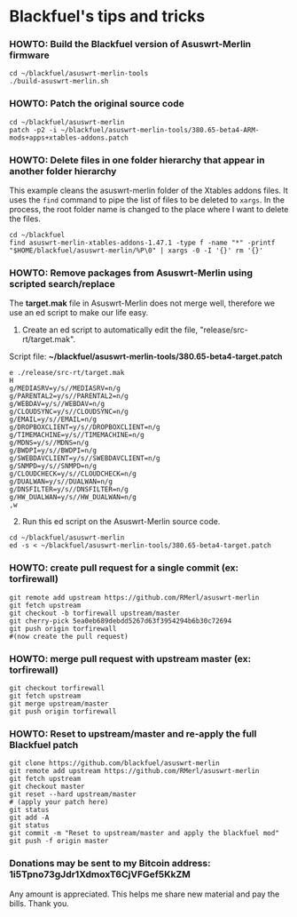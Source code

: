 # Blackfuel's tips and tricks

### HOWTO: Build the Blackfuel version of Asuswrt-Merlin firmware
```
cd ~/blackfuel/asuswrt-merlin-tools
./build-asuswrt-merlin.sh
```

### HOWTO: Patch the original source code
```
cd ~/blackfuel/asuswrt-merlin
patch -p2 -i ~/blackfuel/asuswrt-merlin-tools/380.65-beta4-ARM-mods+apps+xtables-addons.patch
```

### HOWTO: Delete files in one folder hierarchy that appear in another folder hierarchy
This example cleans the asuswrt-merlin folder of the Xtables addons files.  It uses the `find` command to pipe the list of files to be deleted to `xargs`.  In the process, the root folder name is changed to the place where I want to delete the files.
```
cd ~/blackfuel
find asuswrt-merlin-xtables-addons-1.47.1 -type f -name "*" -printf "$HOME/blackfuel/asuswrt-merlin/%P\0" | xargs -0 -I '{}' rm '{}'
```

### HOWTO: Remove packages from Asuswrt-Merlin using scripted search/replace
The **target.mak** file in Asuswrt-Merlin does not merge well, therefore we use an ed script to make our life easy.

1. Create an ed script to automatically edit the file, "release/src-rt/target.mak".

  Script file: **~/blackfuel/asuswrt-merlin-tools/380.65-beta4-target.patch**
  ```
  e ./release/src-rt/target.mak
  H
  g/MEDIASRV=y/s//MEDIASRV=n/g
  g/PARENTAL2=y/s//PARENTAL2=n/g
  g/WEBDAV=y/s//WEBDAV=n/g
  g/CLOUDSYNC=y/s//CLOUDSYNC=n/g
  g/EMAIL=y/s//EMAIL=n/g
  g/DROPBOXCLIENT=y/s//DROPBOXCLIENT=n/g
  g/TIMEMACHINE=y/s//TIMEMACHINE=n/g
  g/MDNS=y/s//MDNS=n/g
  g/BWDPI=y/s//BWDPI=n/g
  g/SWEBDAVCLIENT=y/s//SWEBDAVCLIENT=n/g
  g/SNMPD=y/s//SNMPD=n/g
  g/CLOUDCHECK=y/s//CLOUDCHECK=n/g
  g/DUALWAN=y/s//DUALWAN=n/g
  g/DNSFILTER=y/s//DNSFILTER=n/g
  g/HW_DUALWAN=y/s//HW_DUALWAN=n/g
  ,w
  ```

2. Run this ed script on the Asuswrt-Merlin source code.
  ```
  cd ~/blackfuel/asuswrt-merlin
  ed -s < ~/blackfuel/asuswrt-merlin-tools/380.65-beta4-target.patch
  ```

### HOWTO: create pull request for a single commit (ex: torfirewall)
```
git remote add upstream https://github.com/RMerl/asuswrt-merlin
git fetch upstream
git checkout -b torfirewall upstream/master
git cherry-pick 5ea0eb689debdd5267d63f3954294b6b30c72694
git push origin torfirewall
#(now create the pull request)
```

### HOWTO: merge pull request with upstream master (ex: torfirewall)
```
git checkout torfirewall
git fetch upstream
git merge upstream/master
git push origin torfirewall
```

### HOWTO: Reset to upstream/master and re-apply the full Blackfuel patch
```
git clone https://github.com/blackfuel/asuswrt-merlin
git remote add upstream https://github.com/RMerl/asuswrt-merlin
git fetch upstream
git checkout master
git reset --hard upstream/master
# (apply your patch here)
git status
git add -A
git status
git commit -m "Reset to upstream/master and apply the blackfuel mod"
git push -f origin master
```


### Donations may be sent to my Bitcoin address: 1i5Tpno73gJdr1XdmoxT6CjVFGef5KkZM
Any amount is appreciated.  This helps me share new material and pay the bills.  Thank you.
